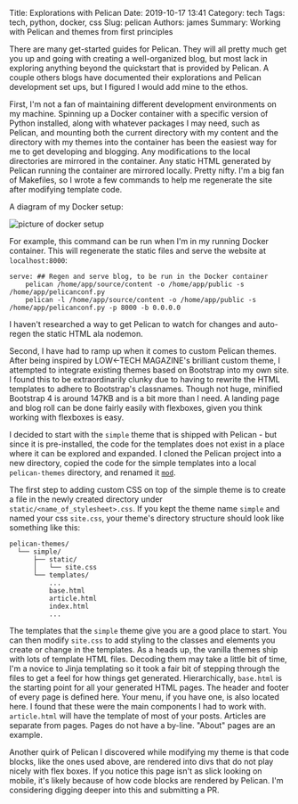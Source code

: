 Title: Explorations with Pelican
Date: 2019-10-17 13:41
Category: tech
Tags: tech, python, docker, css
Slug: pelican
Authors: james
Summary: Working with Pelican and themes from first principles

There are many get-started guides for Pelican. They will all pretty much get you up and going with creating a well-organized blog, but most lack in exploring anything beyond the quickstart that is provided by Pelican. A couple others blogs have documented their explorations and Pelican development set ups, but I figured I would add mine to the ethos.

First, I'm not a fan of maintaining different development environments on my machine. Spinning up a Docker container with a specific version of Python installed, along with whatever packages I may need, such as Pelican, and mounting both the current directory with my content and the directory with my themes into the container has been the easiest way for me to get developing and blogging. Any modifications to the local directories are mirrored in the container. Any static HTML generated by Pelican running the container are mirrored locally. Pretty nifty. I'm a big fan of Makefiles, so I wrote a few commands to help me regenerate the site after modifying template code.

A diagram of my Docker setup:  

![picture of docker setup]({static}../immune_images/scalable_pelican_docker_setup.png)  

For example, this command can be run when I'm in my running Docker container. This will regenerate the static files and serve the website at `localhost:8000`:
```
serve: ## Regen and serve blog, to be run in the Docker container
	pelican /home/app/source/content -o /home/app/public -s /home/app/pelicanconf.py
	pelican -l /home/app/source/content -o /home/app/public -s /home/app/pelicanconf.py -p 8000 -b 0.0.0.0
```

I haven't researched a way to get Pelican to watch for changes and auto-regen the static HTML ala nodemon.

Second, I have had to ramp up when it comes to custom Pelican themes. After being inspired by LOW&larr;TECH MAGAZINE's brilliant custom theme, I attempted to integrate existing themes based on Bootstrap into my own site. I found this to be extraordinarily clunky due to having to rewrite the HTML templates to adhere to Bootstrap's classnames. Though not huge, minified Bootstrap 4 is around 147KB and is a bit more than I need. A landing page and blog roll can be done fairly easily with flexboxes, given you think working with flexboxes is easy.

I decided to start with the `simple` theme that is shipped with Pelican - but since it is pre-installed, the code for the templates does not exist in a place where it can be explored and expanded. I cloned the Pelican project into a new directory, copied the code for the simple templates into a local `pelican-themes` directory, and renamed it [`mod`](https://github.com/jameslmartin/mod).

The first step to adding custom CSS on top of the simple theme is to create a file in the newly created directory under `static/<name_of_stylesheet>.css`. If you kept the theme name `simple` and named your css `site.css`, your theme's directory structure should look like something like this:

```
pelican-themes/
  └── simple/
      ├── static/
      │   └── site.css
      └── templates/
          ...
          base.html
          article.html
          index.html
          ...
```

The templates that the `simple` theme give you are a good place to start. You can then modify `site.css` to add styling to the classes and elements you create or change in the templates. As a heads up, the vanilla themes ship with lots of template HTML files. Decoding them may take a little bit of time, I'm a novice to Jinja templating so it took a fair bit of stepping through the files to get a feel for how things get generated. Hierarchically, `base.html` is the starting point for all your generated HTML pages. The header and footer of every page is defined here. Your menu, if you have one, is also located here. I found that these were the main components I had to work with. `article.html` will have the template of most of your posts. Articles are separate from pages. Pages do not have a by-line. "About" pages are an example.

Another quirk of Pelican I discovered while modifying my theme is that code blocks, like the ones used above, are rendered into divs that do not play nicely with flex boxes. If you notice this page isn't as slick looking on mobile, it's likely because of how code blocks are rendered by Pelican. I'm considering digging deeper into this and submitting a PR.
